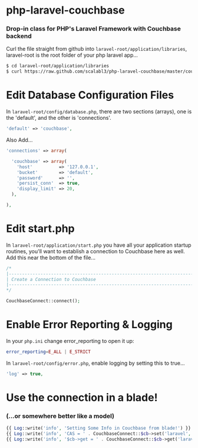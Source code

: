 # php-laravel-couchbase 


### Drop-in class for PHP's Laravel Framework with Couchbase backend

Curl the file straight from github into `laravel-root/application/libraries`, laravel-root is the root folder of your php laravel app...

```bash
$ cd laravel-root/application/libraries
$ curl https://raw.github.com/scalabl3/php-laravel-couchbase/master/couchbaseconnect.php > couchbaseconnect.php
```


# Edit Database Configuration Files


In `laravel-root/config/database.php`, there are two sections (arrays), one is the 'default', and the other is 'connections'.

```php
'default' => 'couchbase',
```

Also Add...

```php
'connections' => array(

  'couchbase' => array(
    'host'          => '127.0.0.1',
    'bucket'        => 'default',
    'password'      => '',
    'persist_conn'  => true,
    'display_limit' => 20,  
  ),

),
```


# Edit start.php

In `laravel-root/application/start.php` you have all your application startup routines, you'll want to establish a connection to Couchbase here as well. Add this near the bottom of the file...

```php
/*
|--------------------------------------------------------------------------
| Create a Connection to Couchbase
|--------------------------------------------------------------------------
*/

CouchbaseConnect::connect();
```

# Enable Error Reporting & Logging

In your `php.ini` change error_reporting to open it up:

```php
error_reporting=E_ALL | E_STRICT
```


In `laravel-root/config/error.php`, enable logging by setting this to true...

```php
'log' => true,
```

# Use the connection in a blade!

### (...or somewhere better like a model)

```php
{{ Log::write('info', 'Setting Some Info in Couchbase from blade!') }}
{{ Log::write('info', 'CAS = ' . CouchbaseConnect::$cb->set('laravel', 'Couchbase is working in laravel')) }}
{{ Log::write('info', '$cb->get = ' . CouchbaseConnect::$cb->get('laravel')) }}
```